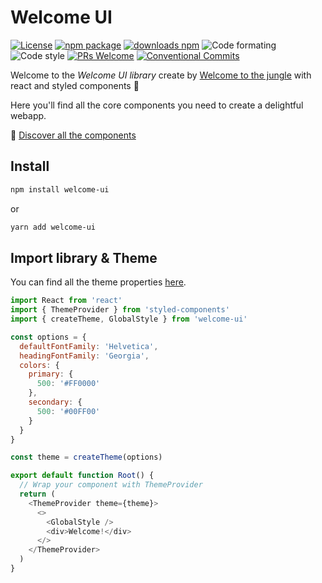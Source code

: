 # Welcome UI

[![License](https://img.shields.io/npm/l/welcome-ui.svg)](https://github.com/WTTJ/welcome-ui/blob/master/LICENSE) [![npm package](https://img.shields.io/npm/v/welcome-ui/latest.svg)](https://www.npmjs.com/package/welcome-ui) [![downloads npm](https://img.shields.io/npm/dw/welcome-ui.svg)](https://www.npmjs.com/package/welcome-ui) ![Code formating](https://img.shields.io/badge/code%20formating-prettier-blue.svg) ![Code style](https://img.shields.io/badge/code%20style-styled--components-ff69b4.svg) [![PRs Welcome](https://img.shields.io/badge/PRs-welcome-mediumspringgreen.svg)](https://github.com/WTTJ/welcome-ui/blob/master/CONTRIBUTING.md) [![Conventional Commits](https://img.shields.io/badge/Conventional%20Commits-1.0.0-yellow.svg)](https://conventionalcommits.org)

Welcome to the _Welcome UI library_ create by [Welcome to the jungle](http://www.welcometothejungle.co) with react and styled components 💅

Here you'll find all the core components you need to create a delightful webapp.

🌴 [Discover all the components](https://welcome-ui.surge.sh)

## Install

```bash
npm install welcome-ui
```

or

```bash
yarn add welcome-ui
```

## Import library & Theme

You can find all the theme properties [here](https://welcome-ui.surge.sh/themes).

```js
import React from 'react'
import { ThemeProvider } from 'styled-components'
import { createTheme, GlobalStyle } from 'welcome-ui'

const options = {
  defaultFontFamily: 'Helvetica',
  headingFontFamily: 'Georgia',
  colors: {
    primary: {
      500: '#FF0000'
    },
    secondary: {
      500: '#00FF00'
    }
  }
}

const theme = createTheme(options)

export default function Root() {
  // Wrap your component with ThemeProvider
  return (
    <ThemeProvider theme={theme}>
      <>
        <GlobalStyle />
        <div>Welcome!</div>
      </>
    </ThemeProvider>
  )
}
```
